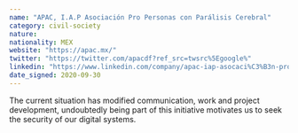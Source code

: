 ```yaml
---
name: "APAC, I.A.P Asociación Pro Personas con Parálisis Cerebral"
category: civil-society
nature:
nationality: MEX
website: "https://apac.mx/"
twitter: "https://twitter.com/apacdf?ref_src=twsrc%5Egoogle%"
linkedin: "https://www.linkedin.com/company/apac-iap-asocaci%C3%B3n-pro-personas-con-par%C3%A1lisis-cerebral/?originalSubdomain=mx"
date_signed: 2020-09-30
---
```

The current situation has modified communication, work and project development, undoubtedly being part of this initiative motivates us to seek the security of our digital systems.
